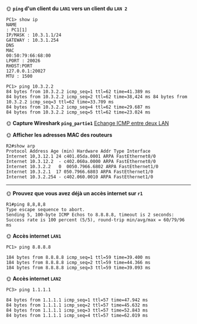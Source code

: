 🌞 **`ping` d'un client du `LAN1` vers un client du `LAN 2`**
```
PC1> show ip
NAME
: PC1[1]
IP/MASK : 10.3.1.1/24
GATEWAY : 10.3.1.254
DNS
MAC
00:50:79:66:68:00
LPORT : 20026
RHOST:PORT
127.0.0.1:20027
MTU : 1500

PC1> ping 10.3.2.2
84 bytes from 10.3.2.2 icmp_seq=1 ttl=62 time=41.389 ms
84 bytes from 10.3.2.2 icmp_seq=2 ttl=62 time=38,424 ms 84 bytes from 10.3.2.2 icmp_seq=3 ttl=62 time=33.709 ms
84 bytes from 10.3.2.2 icmp_seq=4 ttl=62 time=29.687 ms
84 bytes from 10.3.2.2 icmp_seq=5 ttl=62 time=23.024 ms
```

🌞 **Capture Wireshark `ping_partie1`**
[Echange ICMP entre deux LAN](ping_entre_deux_lan.pcapng)

🌞 **Afficher les adresses MAC des routeurs**
```
R2#show arp
Protocol Address Age (min) Hardware Addr Type Interface
Internet 10,3.12.1 24 c401.05da.0001 ARPA FastEthernet0/0
Internet 10.3.12.2  - c402.060a.0000 ARPA FastEthernet0/0
Internet 10.3.2.2   0  0050.7966.6802 ARPA FastEthernet1/0
Internet 10.3.2.1  17 050.7966.6803 ARPA FastEthernet1/0
Internet 10.3.2.254 - c402.060.0010 ARPA FastEthernet1/0
```

***

🌞 **Prouvez que vous avez déjà un accès internet sur `r1`**
```
R1#ping 8,8,8,8
Type escape sequence to abort.
Sending 5, 100-byte ICMP Echos to 8.8.8.8, timeout is 2 seconds:
Success rate is 100 percent (5/5), round-trip min/avg/max = 60/79/96 ms
```

🌞 **Accès internet `LAN1`**
```
PC1> ping 8.8.8.8

184 bytes from 8.8.8.8 icmp_seq=1 ttl=59 time=39.400 ms
184 bytes from 8.8.8.8 icmp_seq=2 ttl=59 time=44.366 ms
184 bytes from 8.8.8.8 icmp_seq=3 ttl=59 time=39.093 ms
```

🌞 **Accès internet `LAN2`**
```
PC3> ping 1.1.1.1

84 bytes from 1.1.1.1 icmp_seq=1 ttl=57 time=47.942 ms
84 bytes from 1.1.1.1 icmp_seq=2 ttl=57 time=45.632 ms
84 bytes from 1.1.1.1 icmp_seq=3 ttl=57 time=52.843 ms
84 bytes from 1.1.1.1 icmp_seq=4 ttl=57 time=62.019 ms
```